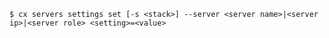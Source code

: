 <!-- usedin: [ _includes/_inlines/Toolbelt/common/servers/servers_usage-2.md] -->

```
$ cx servers settings set [-s <stack>] --server <server name>|<server ip>|<server role> <setting>=<value>
```
